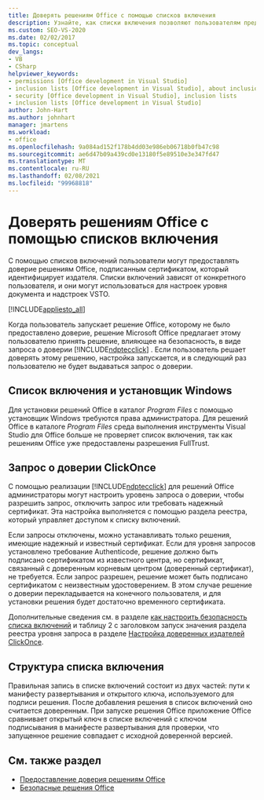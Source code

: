 ```yaml
---
title: Доверять решениям Office с помощью списков включения
description: Узнайте, как списки включения позволяют пользователям предоставлять доверие решениям Office, подписанным с помощью сертификата, идентифицирующего издателя.
ms.custom: SEO-VS-2020
ms.date: 02/02/2017
ms.topic: conceptual
dev_langs:
- VB
- CSharp
helpviewer_keywords:
- permissions [Office development in Visual Studio]
- inclusion lists [Office development in Visual Studio], about inclusion lists
- security [Office development in Visual Studio], inclusion lists
- inclusion lists [Office development in Visual Studio]
author: John-Hart
ms.author: johnhart
manager: jmartens
ms.workload:
- office
ms.openlocfilehash: 9a084ad152f178b4dd03e986eb06718b0fb47c98
ms.sourcegitcommit: ae6d47b09a439cd0e13180f5e89510e3e347fd47
ms.translationtype: MT
ms.contentlocale: ru-RU
ms.lasthandoff: 02/08/2021
ms.locfileid: "99968818"
---
```

# <a name="trust-office-solutions-by-using-inclusion-lists"></a>Доверять решениям Office с помощью списков включения
  С помощью списков включений пользователи могут предоставлять доверие решениям Office, подписанным сертификатом, который идентифицирует издателя. Списки включений зависят от конкретного пользователя, и они могут использоваться для настроек уровня документа и надстроек VSTO.

 [!INCLUDE[appliesto_all](../vsto/includes/appliesto-all-md.md)]

 Когда пользователь запускает решение Office, которому не было предоставлено доверие, решение Microsoft Office предлагает этому пользователю принять решение, влияющее на безопасность, в виде запроса о доверии [!INCLUDE[ndptecclick](../vsto/includes/ndptecclick-md.md)] . Если пользователь решает доверять этому решению, настройка запускается, и в следующий раз пользователю не будет выдаваться запрос о доверии.

## <a name="inclusion-list-and-windows-installer"></a>Список включения и установщик Windows
 Для установки решений Office в каталог *Program Files* с помощью установщик Windows требуются права администратора. Для решений Office в каталоге *Program Files* среда выполнения инструменты Visual Studio для Office больше не проверяет список включения, так как решениям Office уже предоставлены разрешения FullTrust.

## <a name="clickonce-trust-prompt"></a>Запрос о доверии ClickOnce
 С помощью реализации [!INCLUDE[ndptecclick](../vsto/includes/ndptecclick-md.md)] для решений Office администраторы могут настроить уровень запроса о доверии, чтобы разрешить запрос, отключить запрос или требовать надежный сертификат. Эта настройка выполняется с помощью раздела реестра, который управляет доступом к списку включений.

 Если запросы отключены, можно устанавливать только решения, имеющие надежный и известный сертификат. Если для уровня запросов установлено требование Authenticode, решение должно быть подписано сертификатом из известного центра, но сертификат, связанный с доверенным корневым центром (доверенный сертификат), не требуется. Если запрос разрешен, решение может быть подписано сертификатом с неизвестным удостоверением. В этом случае решение о доверии перекладывается на конечного пользователя, и для установки решения будет достаточно временного сертификата.

 Дополнительные сведения см. в разделе [как настроить безопасность списка включений](../vsto/how-to-configure-inclusion-list-security.md) и таблицу 2 с заголовком запуск значения раздела реестра уровня запроса в разделе [Настройка доверенных издателей ClickOnce](/previous-versions/dotnet/articles/ms996418(v=msdn.10)).

## <a name="structure-of-the-inclusion-list"></a>Структура списка включения
 Правильная запись в списке включений состоит из двух частей: пути к манифесту развертывания и открытого ключа, используемого для подписи решения. После добавления решения в список включений оно считается доверенным. При запуске решения Office приложение Office сравнивает открытый ключ в списке включений с ключом подписывания в манифесте развертывания для проверки, что запущенное решение совпадает с исходной доверенной версией.

## <a name="see-also"></a>См. также раздел
- [Предоставление доверия решениям Office](../vsto/granting-trust-to-office-solutions.md)
- [Безопасные решения Office](../vsto/securing-office-solutions.md)
